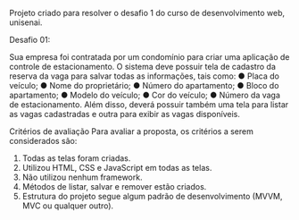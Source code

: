 Projeto criado para resolver o desafio 1 do curso de desenvolvimento web, unisenai.

Desafio 01:

Sua empresa foi contratada por um condomínio para criar uma aplicação de controle de
estacionamento. O sistema deve possuir tela de cadastro da reserva da vaga para salvar todas as
informações, tais como:
● Placa do veículo;
● Nome do proprietário;
● Número do apartamento;
● Bloco do apartamento;
● Modelo do veículo;
● Cor do veículo;
● Número da vaga de estacionamento.
Além disso, deverá possuir também uma tela para listar as vagas cadastradas e outra para exibir
as vagas disponíveis.

Critérios de avaliação
Para avaliar a proposta, os critérios a serem considerados são:
1. Todas as telas foram criadas.
2. Utilizou HTML, CSS e JavaScript em todas as telas.
3. Não utilizou nenhum framework.
4. Métodos de listar, salvar e remover estão criados.
5. Estrutura do projeto segue algum padrão de desenvolvimento (MVVM, MVC ou
qualquer outro).
